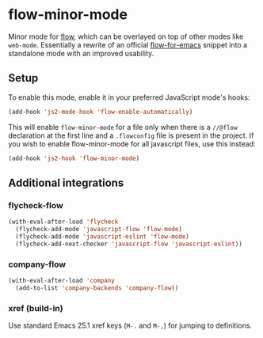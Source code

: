 # flow-minor-mode

Minor mode for [flow](http://flowtype.org), which can be overlayed on
top of other modes like `web-mode`. Essentially a rewrite of an
official [flow-for-emacs](https://github.com/flowtype/flow-for-emacs)
snippet into a standalone mode with an improved usability.

## Setup

To enable this mode, enable it in your preferred JavaScript mode's
hooks:

```lisp
(add-hook 'js2-mode-hook 'flow-enable-automatically)
````

This will enable `flow-minor-mode` for a file only when there is a
`//@flow` declaration at the first line and a `.flowconfig` file is
present in the project. If you wish to enable flow-minor-mode for all
javascript files, use this instead:

```lisp
(add-hook 'js2-hook 'flow-minor-mode)
```

## Additional integrations

### flycheck-flow

```lisp
(with-eval-after-load 'flycheck
  (flycheck-add-mode 'javascript-flow 'flow-mode)
  (flycheck-add-mode 'javascript-eslint 'flow-mode)
  (flycheck-add-next-checker 'javascript-flow 'javascript-eslint))
```

### company-flow

```lisp
(with-eval-after-load 'company
  (add-to-list 'company-backends 'company-flow))
```

### xref (build-in)

Use standard Emacs 25.1 xref keys (`M-.` and `M-,`) for jumping to
definitions.
